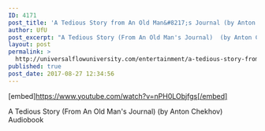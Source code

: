 ```yaml
---
ID: 4171
post_title: 'A Tedious Story from An Old Man&#8217;s Journal (by Anton Chekhov) Audiobook'
author: UfU
post_excerpt: "A Tedious Story (From An Old Man's Journal)  (by Anton Chekhov) Audiobook"
layout: post
permalink: >
  http://universalflowuniversity.com/entertainment/a-tedious-story-from-an-old-mans-journal-by-anton-chekhov-audiobook/
published: true
post_date: 2017-08-27 12:34:56
---
```

[embed]https://www.youtube.com/watch?v=nPH0LObjfgs[/embed]<br>
<p>A Tedious Story (From An Old Man's Journal)  (by Anton Chekhov) Audiobook</p>